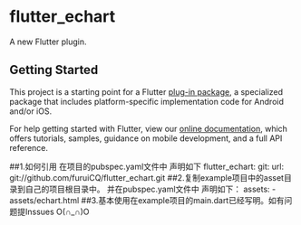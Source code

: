 # flutter_echart

A new Flutter plugin.

## Getting Started

This project is a starting point for a Flutter
[plug-in package](https://flutter.io/developing-packages/),
a specialized package that includes platform-specific implementation code for
Android and/or iOS.

For help getting started with Flutter, view our 
[online documentation](https://flutter.io/docs), which offers tutorials, 
samples, guidance on mobile development, and a full API reference.


##1.如何引用
在项目的pubspec.yaml文件中
声明如下
flutter_echart:
      git:
        url: git://github.com/furuiCQ/flutter_echart.git
##2.复制example项目中的asset目录到自己的项目根目录中。
并在pubspec.yaml文件中
声明如下：
assets:
    - assets/echart.html
##3.基本使用在example项目的main.dart已经写明。如有问题提Inssues
O(∩_∩)O
